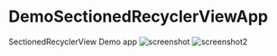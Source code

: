 # DemoSectionedRecyclerViewApp
SectionedRecyclerView Demo app
![screenshot](https://drive.google.com/open?id=1nC7-FJlgFgjbMWhOnCzeB8DGH0ezFfNi)
![screenshot2](https://drive.google.com/open?id=1PvNu7CXIKHWBRAouNQ951G2k31sk_WUL)
